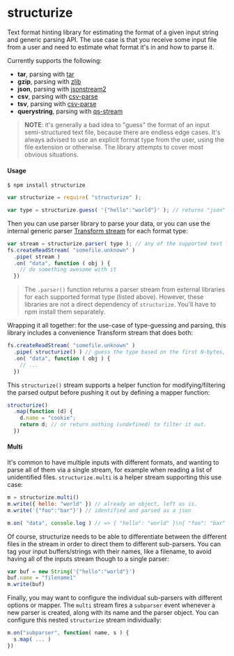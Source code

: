 # structurize
Text format hinting library for estimating the format of a given input string and generic parsing API. The use case is that you receive some input file from a user and need to estimate what format it's in and how to parse it.

Currently supports the following:

* **tar**, parsing with [tar](https://www.npmjs.com/package/tar)
* **gzip**, parsing with [zlib](https://nodejs.org/api/zlib.html)
* **json**, parsing with [jsonstream2](https://www.npmjs.com/package/jsonstream2)
* **csv**, parsing with [csv-parse](https://www.npmjs.com/package/csv-parse)
* **tsv**, parsing with [csv-parse](https://www.npmjs.com/package/csv-parse)
* **querystring**, parsing with [qs-stream](npmjs.com/package/qs-stream)

> **NOTE**: it's generally a bad idea to "guess" the format of an input semi-structured text file, because there are endless edge cases. It's always advised to use an explicit format type from the user, using the file extension or otherwise. The library attempts to cover most obvious situations.

#### Usage

```
$ npm install structurize
```

```javascript
var structurize = require( "structurize" );

var type = structurize.guess( '{"hello":"world"}' ); // returns "json"
```

Then you can use parser library to parse your data, or you can use the internal generic parser [Transform stream](https://nodejs.org/api/stream.html#stream_class_stream_transform) for each format type:

```javascript
var stream = structurize.parser( type ); // any of the supported text formats, like "json" or "csv"
fs.createReadStream( "somefile.unknown" )
  .pipe( stream )
  .on( "data", function ( obj ) {
    // do something awesome with it
  })
```

> The `.parser()` function returns a parser stream from external libraries for each supported format type (listed above). However, these libraries are not a direct dependency of `structurize`. You'll have to npm install them separately.

Wrapping it all together: for the use-case of type-guessing and parsing, this library includes a convenience Transform stream that does both:

```javascript
fs.createReadStream( "somefile.unknown" )
  .pipe( structurize() ) // guess the type based on the first N-bytes, and parse it.
  .on( "data", function ( obj ) {
    // ...
  })
```

This `structurize()` stream supports a helper function for modifying/filtering the parsed output before pushing it out by defining a mapper function:

```javascript
structurize()
  .map(function (d) {
    d.name = "cookie"; 
    return d; // or return nothing (undefined) to filter it out.
  })
```

#### Multi

It's common to have multiple inputs with different formats, and wanting to parse all of them via a single stream, for example when reading a list of unidentified files.  `structurize.multi` is a helper stream supporting this use case:

```javascript
m = structurize.multi()
m.write({ hello: "world" }) // already an object, left as is.
m.write('{"foo":"bar"}') // identified and parsed as a json

m.on( "data", console.log ) // => { "hello": "world" }\n{ "foo": "bar" }
```

Of course, structurize needs to be able to differentiate between the different files in the stream in order to direct them to different sub-parsers. You can tag your input buffers/strings with their names, like a filename, to avoid having all of the inputs stream though to a single parser:

```javascript
var buf = new String('{"hello":"world"}')
buf.name = "filename1"
m.write(buf)
```

Finally, you may want to configure the individual sub-parsers with different options or mapper. The `multi` stream fires a `subparser` event whenever a new parser is created, along with its name and the parser object. You can configure this nested `structurize` stream individually:

```javascript
m.on("subparser", function( name, s ) {
  s.map( ... )
})
```



